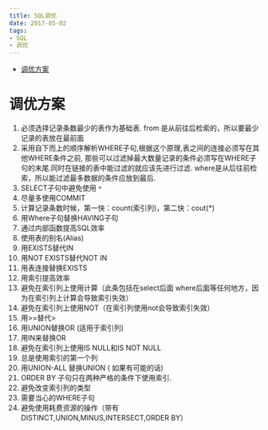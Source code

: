 ```yaml
---
title: SQL调优
date: 2017-05-02
tags:
- SQL
- 调优
---
```

<!-- TOC -->

- [调优方案](#调优方案)

<!-- /TOC -->

# 调优方案

01. 必须选择记录条数最少的表作为基础表.
  from 是从前往后检索的，所以要最少记录的表放在最前面
02. 采用自下而上的顺序解析WHERE子句,根据这个原理,表之间的连接必须写在其他WHERE条件之前, 那些可以过滤掉最大数量记录的条件必须写在WHERE子句的末尾.同时在链接的表中能过滤的就应该先进行过滤.
  where是从后往前检索，所以能过滤最多数据的条件应放到最后.
03. SELECT子句中避免使用 `*`
04. 尽量多使用COMMIT
05. 计算记录条数时候，第一快：count(索引列)，第二快：cout(*)
06. 用Where子句替换HAVING子句
07. 通过内部函数提高SQL效率
08. 使用表的别名(Alias)
09. 用EXISTS替代IN
10. 用NOT EXISTS替代NOT IN
11. 用表连接替换EXISTS
12. 用索引提高效率
13. 避免在索引列上使用计算（此条包括在select后面  where后面等任何地方，因为在索引列上计算会导致索引失效）
14. 避免在索引列上使用NOT（在索引列使用not会导致索引失效）
15. 用>=替代>
16. 用UNION替换OR (适用于索引列)
17. 用IN来替换OR
18. 避免在索引列上使用IS NULL和IS NOT NULL
19. 总是使用索引的第一个列
20. 用UNION-ALL 替换UNION ( 如果有可能的话)
21. ORDER BY 子句只在两种严格的条件下使用索引.
22. 避免改变索引列的类型
23. 需要当心的WHERE子句
24. 避免使用耗费资源的操作（带有DISTINCT,UNION,MINUS,INTERSECT,ORDER BY）

